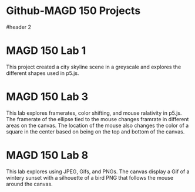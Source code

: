 # Github-MAGD 150 Projects
#header 2
# MAGD 150 Lab 1
This project created a city skyline scene in a greyscale and explores the different shapes used in p5.js.
# MAGD 150 Lab 3
This lab explores framerates, color shifting, and mouse ralativity in p5.js. The framerate of the ellipse tied to the mouse changes framrate in different areas on the canvas. The location of the mouse also changes the color of a square in the center based on being on the top and bottom of the canvas.
# MAGD 150 Lab 8
This lab explores using JPEG, Gifs, and PNGs. The canvas display a Gif of a wintery sunset with a silhouette of a bird PNG that follows the mouse around the canvas.

